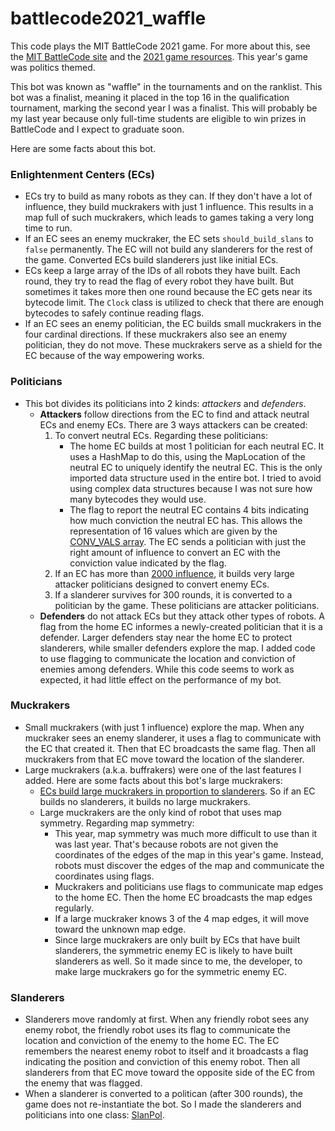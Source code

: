 # battlecode2021_waffle

This code plays the MIT BattleCode 2021 game.  For more about this, see the [MIT BattleCode site](https://battlecode.org/) and the [2021 game resources](https://2021.battlecode.org/resources).  This year's game was politics themed.

This bot was known as "waffle" in the tournaments and on the ranklist.  This bot was a finalist, meaning it placed in the top 16 in the qualification tournament, marking the second year I was a finalist.  This will probably be my last year because only full-time students are eligible to win prizes in BattleCode and I expect to graduate soon.

Here are some facts about this bot.

### Enlightenment Centers (ECs)
- ECs try to build as many robots as they can.  If they don't have a lot of influence, they build muckrakers with just 1 influence.  This results in a map full of such muckrakers, which leads to games taking a very long time to run.
- If an EC sees an enemy muckraker, the EC sets `should_build_slans` to `false` permanently.  The EC will not build any slanderers for the rest of the game.  Converted ECs build slanderers just like initial ECs.
- ECs keep a large array of the IDs of all robots they have built.  Each round, they try to read the flag of every robot they have built.  But sometimes it takes more then one round because the EC gets near its bytecode limit.  The `Clock` class is utilized to check that there are enough bytecodes to safely continue reading flags.
- If an EC sees an enemy politician, the EC builds small muckrakers in the four cardinal directions.  If these muckrakers also see an enemy politician, they do not move.  These muckrakers serve as a shield for the EC because of the way empowering works.

### Politicians
- This bot divides its politicians into 2 kinds: *attackers* and *defenders*.
    - **Attackers** follow directions from the EC to find and attack neutral ECs and enemy ECs.  There are 3 ways attackers can be created:
        1. To convert neutral ECs.  Regarding these politicians:
            - The home EC builds at most 1 politician for each neutral EC.  It uses a HashMap to do this, using the MapLocation of the neutral EC to uniquely identify the neutral EC.  This is the only imported data structure used in the entire bot.  I tried to avoid using complex data structures because I was not sure how many bytecodes they would use.
            - The flag to report the neutral EC contains 4 bits indicating how much conviction the neutral EC has.  This allows the representation of 16 values which are given by the [CONV_VALS array](https://github.com/winkelmantanner/battlecode2021_waffle/blob/49d0a7c799c313e9bdf6f50a614cf4a91a3b4412/Robot.java#L190).  The EC sends a politician with just the right amount of influence to convert an EC with the conviction value indicated by the flag.
        2. If an EC has more than [2000 influence](https://github.com/winkelmantanner/battlecode2021_waffle/blob/49d0a7c799c313e9bdf6f50a614cf4a91a3b4412/EnlightenmentCenter.java#L345), it builds very large attacker politicians designed to convert enemy ECs.
        3. If a slanderer survives for 300 rounds, it is converted to a politician by the game.  These politicians are attacker politicians.
    - **Defenders** do not attack ECs but they attack other types of robots.  A flag from the home EC informes a newly-created politician that it is a defender.  Larger defenders stay near the home EC to protect slanderers, while smaller defenders explore the map.  I added code to use flagging to communicate the location and conviction of enemies among defenders.  While this code seems to work as expected, it had little effect on the performance of my bot.

### Muckrakers
- Small muckrakers (with just 1 influence) explore the map.  When any muckraker sees an enemy slanderer, it uses a flag to communicate with the EC that created it.  Then that EC broadcasts the same flag.  Then all muckrakers from that EC move toward the location of the slanderer.
- Large muckrakers (a.k.a. buffrakers) were one of the last features I added.  Here are some facts about this bot's large muckrakers:
    - [ECs build large muckrakers in proportion to slanderers](https://github.com/winkelmantanner/battlecode2021_waffle/blob/49d0a7c799c313e9bdf6f50a614cf4a91a3b4412/EnlightenmentCenter.java#L309).  So if an EC builds no slanderers, it builds no large muckrakers.
    - Large muckrakers are the only kind of robot that uses map symmetry.  Regarding map symmetry:
        - This year, map symmetry was much more difficult to use than it was last year.  That's because robots are not given the coordinates of the edges of the map in this year's game.  Instead, robots must discover the edges of the map and communicate the coordinates using flags.
        - Muckrakers and politicians use flags to communicate map edges to the home EC.  Then the home EC broadcasts the map edges regularly.
        - If a large muckraker knows 3 of the 4 map edges, it will move toward the unknown map edge.
        - Since large muckrakers are only built by ECs that have built slanderers, the symmetric enemy EC is likely to have built slanderers as well.  So it made since to me, the developer, to make large muckrakers go for the symmetric enemy EC.

### Slanderers
- Slanderers move randomly at first.  When any friendly robot sees any enemy robot, the friendly robot uses its flag to communicate the location and conviction of the enemy to the home EC.  The EC remembers the nearest enemy robot to itself and it broadcasts a flag indicating the position and conviction of this enemy robot.  Then all slanderers from that EC move toward the opposite side of the EC from the enemy that was flagged.
- When a slanderer is converted to a politican (after 300 rounds), the game does not re-instantiate the bot.  So I made the slanderers and politicians into one class: [SlanPol](https://github.com/winkelmantanner/battlecode2021_waffle/blob/49d0a7c799c313e9bdf6f50a614cf4a91a3b4412/SlanPol.java).
